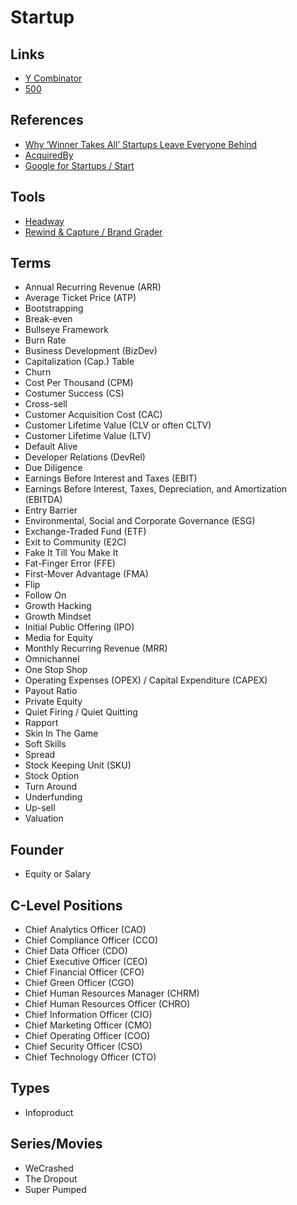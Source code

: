 # Startup

<!--
Caserbin raises $10M in seed funding to help companies deliver a great candidate experience! Read more ->

https://angel.co/
https://linktr.ee/

Pró-Labore
-->

## Links

- [Y Combinator](https://ycombinator.com/)
- [500](https://500.co/)

## References

- [Why ‘Winner Takes All’ Startups Leave Everyone Behind](https://marker.medium.com/why-winner-takes-all-leaves-everyone-behind-19bd756e1610)
- [AcquiredBy](https://acquiredby.co/)
- [Google for Startups / Start](https://startup.google.com/start/)

## Tools

- [Headway](https://headwayapp.co/)
- [Rewind & Capture / Brand Grader](https://rewindandcapture.com/brand-grader/)

## Terms

- Annual Recurring Revenue (ARR)
- Average Ticket Price (ATP)
- Bootstrapping
- Break-even
- Bullseye Framework
- Burn Rate
- Business Development (BizDev)
- Capitalization (Cap.) Table
- Churn
- Cost Per Thousand (CPM)
- Costumer Success (CS)
- Cross-sell
- Customer Acquisition Cost (CAC)
- Customer Lifetime Value (CLV or often CLTV)
- Customer Lifetime Value (LTV)
- Default Alive
- Developer Relations (DevRel)
- Due Diligence
- Earnings Before Interest and Taxes (EBIT)
- Earnings Before Interest, Taxes, Depreciation, and Amortization (EBITDA)
- Entry Barrier
- Environmental, Social and Corporate Governance (ESG)
- Exchange-Traded Fund (ETF)
- Exit to Community (E2C)
- Fake It Till You Make It
- Fat-Finger Error (FFE)
- First-Mover Advantage (FMA)
- Flip
- Follow On
- Growth Hacking
- Growth Mindset
- Initial Public Offering (IPO)
- Media for Equity
- Monthly Recurring Revenue (MRR)
- Omnichannel
- One Stop Shop
- Operating Expenses (OPEX) / Capital Expenditure (CAPEX)
- Payout Ratio
- Private Equity
- Quiet Firing / Quiet Quitting
- Rapport
- Skin In The Game
- Soft Skills
- Spread
- Stock Keeping Unit (SKU)
- Stock Option
- Turn Around
- Underfunding
- Up-sell
- Valuation

## Founder

- Equity or Salary

## C-Level Positions

- Chief Analytics Officer (CAO)
- Chief Compliance Officer (CCO)
- Chief Data Officer (CDO)
- Chief Executive Officer (CEO)
- Chief Financial Officer (CFO)
- Chief Green Officer (CGO)
- Chief Human Resources Manager (CHRM)
- Chief Human Resources Officer (CHRO)
- Chief Information Officer (CIO)
- Chief Marketing Officer (CMO)
- Chief Operating Officer (COO)
- Chief Security Officer (CSO)
- Chief Technology Officer (CTO)

## Types

- Infoproduct

<!-- ## Key Features

- Engajamento -->

## Series/Movies

- WeCrashed
- The Dropout
- Super Pumped

